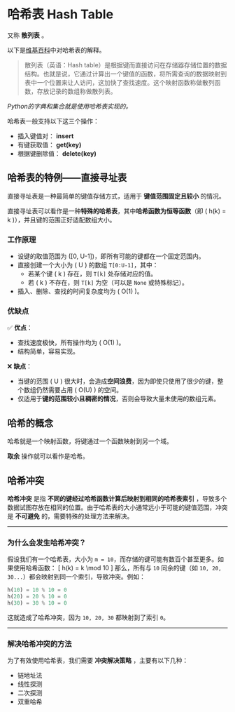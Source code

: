 # 哈希表 Hash Table

又称 **散列表** 。  

以下是[维基百科](https://zh.wikipedia.org/wiki/%E5%93%88%E5%B8%8C%E8%A1%A8)中对哈希表的解释。  
> 散列表（英语：Hash table）是根据键而直接访问在存储器存储位置的数据结构。也就是说，它通过计算出一个键值的函数，将所需查询的数据映射到表中一个位置来让人访问，这加快了查找速度。这个映射函数称做散列函数，存放记录的数组称做散列表。  

*Python的字典和集合就是使用哈希表实现的。*  

哈希表一般支持以下这三个操作：
- 插入键值对： **insert**
- 有键获取值： **get(key)**
- 根据键删除值： **delete(key)**

## 哈希表的特例——直接寻址表

直接寻址表是一种最简单的键值存储方式，适用于 **键值范围固定且较小** 的情况。  

直接寻址表可以看作是一种**特殊的哈希表**，其中**哈希函数为恒等函数**（即 \( h(k) = k \)），并且键的范围正好适配数组大小。

### 工作原理
- 设键的取值范围为 \([0, U-1]\)，即所有可能的键都在一个固定范围内。
- 直接创建一个大小为 \( U \) 的数组 `T[0:U-1]`，其中：
  - 若某个键 \( k \) 存在，则 `T[k]` 处存储对应的值。
  - 若 \( k \) 不存在，则 `T[k]` 为空（可以是 `None` 或特殊标记）。
- 插入、删除、查找的时间复杂度均为 \( O(1) \)。

### 优缺点
✅ **优点**：
- 查找速度极快，所有操作均为 \( O(1) \)。
- 结构简单，容易实现。

❌ **缺点**：
- 当键的范围 \( U \) 很大时，会造成**空间浪费**，因为即使只使用了很少的键，整个数组仍然需要占用 \( O(U) \) 的空间。
- 仅适用于**键的范围较小且稠密的情况**，否则会导致大量未使用的数组元素。


## 哈希的概念

哈希就是一个映射函数，将键通过一个函数映射到另一个域。  

**取余** 操作就可以看作是哈希。  

## 哈希冲突

**哈希冲突** 是指 **不同的键经过哈希函数计算后映射到相同的哈希表索引** ，导致多个数据试图存放在相同的位置。由于哈希表的大小通常远小于可能的键值范围，冲突是 **不可避免** 的，需要特殊的处理方法来解决。

---

### 为什么会发生哈希冲突？
假设我们有一个哈希表，大小为 `m = 10`，而存储的键可能有数百个甚至更多。如果使用哈希函数：
\[
h(k) = k \mod 10
\]
那么，所有与 `10` 同余的键（如 `10, 20, 30...`）都会映射到同一个索引，导致冲突。例如：
```python
h(10) = 10 % 10 = 0
h(20) = 20 % 10 = 0
h(30) = 30 % 10 = 0
```
这就造成了哈希冲突，因为 `10, 20, 30` 都映射到了索引 `0`。

---

### 解决哈希冲突的方法
为了有效使用哈希表，我们需要 **冲突解决策略** ，主要有以下几种：
- 链地址法
- 线性探测
- 二次探测
- 双重哈希